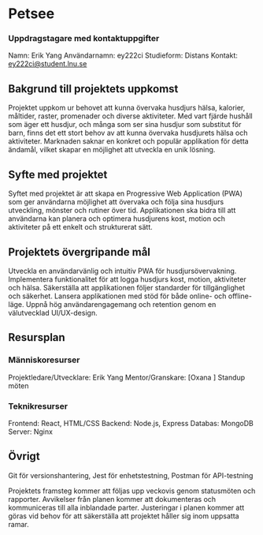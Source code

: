 # Petsee

### Uppdragstagare med kontaktuppgifter
Namn: Erik Yang
Användarnamn: ey222ci
Studieform: Distans
Kontakt: ey222ci@student.lnu.se

## Bakgrund till projektets uppkomst
Projektet uppkom ur behovet att kunna övervaka husdjurs hälsa, kalorier, måltider, raster, promenader och diverse aktiviteter. Med vart fjärde hushåll som äger ett husdjur, och många som ser sina husdjur som substitut för barn, finns det ett stort behov av att kunna övervaka husdjurets hälsa och aktiviteter. Marknaden saknar en konkret och populär applikation för detta ändamål, vilket skapar en möjlighet att utveckla en unik lösning.

## Syfte med projektet
Syftet med projektet är att skapa en Progressive Web Application (PWA) som ger användarna möjlighet att övervaka och följa sina husdjurs utveckling, mönster och rutiner över tid. Applikationen ska bidra till att användarna kan planera och optimera husdjurens kost, motion och aktiviteter på ett enkelt och strukturerat sätt.

## Projektets övergripande mål
Utveckla en användarvänlig och intuitiv PWA för husdjursövervakning.
Implementera funktionalitet för att logga husdjurs kost, motion, aktiviteter och hälsa.
Säkerställa att applikationen följer standarder för tillgänglighet och säkerhet.
Lansera applikationen med stöd för både online- och offline-läge.
Uppnå hög användarengagemang och retention genom en välutvecklad UI/UX-design.

## Resursplan
### Människoresurser
Projektledare/Utvecklare: Erik Yang
Mentor/Granskare: [Oxana ]
Standup möten

### Teknikresurser
Frontend: React, HTML/CSS
Backend: Node.js, Express
Databas: MongoDB
Server: Nginx

## Övrigt
Git för versionshantering, Jest för enhetstestning, Postman för API-testning

Projektets framsteg kommer att följas upp veckovis genom statusmöten och rapporter. Avvikelser från planen kommer att dokumenteras och kommuniceras till alla inblandade parter. Justeringar i planen kommer att göras vid behov för att säkerställa att projektet håller sig inom uppsatta ramar.




